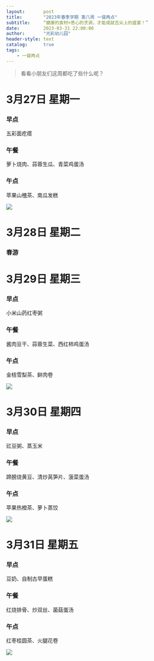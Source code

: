 ```yaml
---
layout:       post
title:        "2023年春季学期 第八周 一餐两点"
subtitle:     “健康的食材+悉心的烹调，才能成就舌尖上的盛宴！”
date:         2023-03-31 22:00:00
author:       "光彩幼儿园"
header-style: text
catalog:      true
tags:
    - 一餐两点
---
```


>   看看小朋友们这周都吃了些什么呢？

# 3月27日 星期一

### 早点

五彩面疙瘩

### 午餐

萝卜烧肉、蒜蓉生瓜、青菜鸡蛋汤

### 午点

苹果山楂茶、南瓜发糕

![](./img/in-post/meals//a50e8e384e17319c8163dc0892e3011a.jpeg)

# 3月28日 星期二

### 春游

# 3月29日 星期三

### 早点

小米山药红枣粥

### 午餐

酱肉豆干、蒜蓉生菜、西红柿鸡蛋汤

### 午点

金桔雪梨茶、鲜肉卷

![](./img/in-post/meals//3b926b26711930150ba7c60c30c24a99.jpeg)

# 3月30日 星期四

### 早点

豇豆粥、蒸玉米

### 午餐

蹄膀烧黄豆、清炒莴笋片、菠菜蛋汤

### 午点

苹果热橙茶、萝卜蒸饺

![](./img/in-post/meals//4f66da2264d996f4202fc9fcadb20160.jpeg)

# 3月31日 星期五

### 早点

豆奶、自制古早蛋糕

### 午餐

红烧排骨、炒双丝、菌菇蛋汤

### 午点

红枣桂圆茶、火腿花卷

![](./img/in-post/meals//93884631dfac4d27111adb507afe968a.jpeg)
